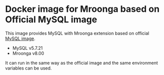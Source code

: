 # Docker image for Mroonga based on Official MySQL image

This image provides MySQL with Mroonga extension based on
official [MySQL image](https://hub.docker.com/_/mysql/).

* MySQL v5.7.21
* Mroonga v8.00

It can run in the same way as the official image and the same environment
variables can be used.
